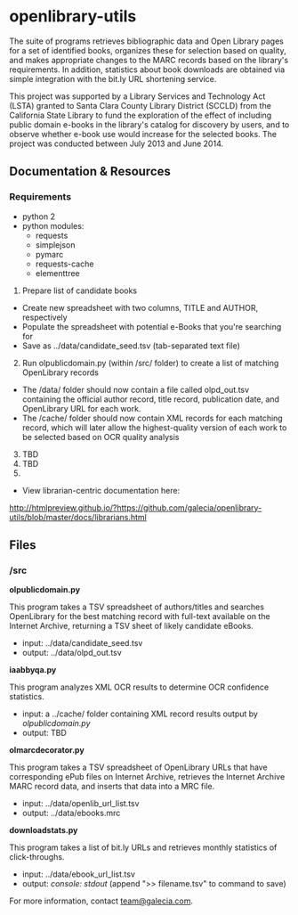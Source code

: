 openlibrary-utils
=================

The suite of programs retrieves bibliographic data and Open Library pages for a set of identified books, organizes these for selection based on quality, and makes appropriate changes to the MARC records based on the library's requirements. In addition, statistics about book downloads are obtained via simple integration with the bit.ly URL shortening service.

This project was supported by a Library Services and Technology Act (LSTA) granted to Santa Clara County Library District (SCCLD) from the California State Library to fund the exploration of the effect of including public domain e-books in the library's catalog for discovery by users, and to observe whether e-book use would increase for the selected books. The project was conducted between July 2013 and June 2014.

## Documentation & Resources

### Requirements

* python 2
* python modules:
  * requests
  * simplejson
  * pymarc
  * requests-cache
  * elementtree


1. Prepare list of candidate books
  * Create new spreadsheet with two columns, TITLE and AUTHOR, respectively
  * Populate the spreadsheet with potential e-Books that you're searching for
  * Save as ../data/candidate_seed.tsv (tab-separated text file)
2. Run olpublicdomain.py (within /src/ folder) to create a list of matching OpenLibrary records
  * The /data/ folder should now contain a file called olpd_out.tsv containing the official author record, title record, publication date, and OpenLibrary URL for each work.
  * The /cache/ folder should now contain XML records for each matching record, which will later allow the highest-quality version of each work to be selected based on OCR quality analysis
3. TBD
4. TBD
5.



* View librarian-centric documentation here:

http://htmlpreview.github.io/?https://github.com/galecia/openlibrary-utils/blob/master/docs/librarians.html


## Files

### /src

**olpublicdomain.py**

This program takes a TSV spreadsheet of authors/titles and searches OpenLibrary for the best matching record with full-text available on the Internet Archive, returning a TSV sheet of likely candidate eBooks.

* input: ../data/candidate_seed.tsv
* output: ../data/olpd_out.tsv


**iaabbyqa.py**

This program analyzes XML OCR results to determine OCR confidence statistics.

* input: a ../cache/ folder containing XML record results output by _olpublicdomain.py_
* output: TBD


**olmarcdecorator.py**

This program takes a TSV spreadsheet of OpenLibrary URLs that have corresponding ePub files on Internet Archive, retrieves the Internet Archive MARC record data, and inserts that data into a MRC file.

* input: ../data/openlib_url_list.tsv
* output: ../data/ebooks.mrc


**downloadstats.py**

This program takes a list of bit.ly URLs and retrieves monthly statistics of click-throughs.

* input: ../data/ebook_url_list.tsv
* output: *console: stdout*  (append ">> filename.tsv" to command to save)


For more information, contact team@galecia.com.
